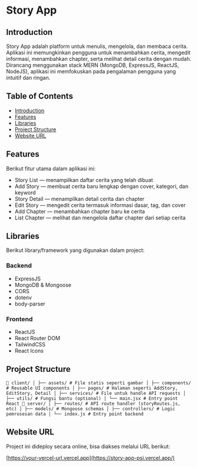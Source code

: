 # Story App

## <a name="introduction"></a> Introduction
Story App adalah platform untuk menulis, mengelola, dan membaca cerita. Aplikasi ini memungkinkan pengguna untuk menambahkan cerita, mengedit informasi, menambahkan chapter, serta melihat detail cerita dengan mudah. Dirancang menggunakan stack MERN (MongoDB, ExpressJS, ReactJS, NodeJS), aplikasi ini memfokuskan pada pengalaman pengguna yang intuitif dan ringan.

## Table of Contents

- [Introduction](#introduction)
- [Features](#features)
- [Libraries](#libraries)
- [Project Structure](#project-structures)
- [Website URL](#apk-link)

## <a name="features"></a> Features
Berikut fitur utama dalam aplikasi ini:

- Story List — menampilkan daftar cerita yang telah dibuat
- Add Story — membuat cerita baru lengkap dengan cover, kategori, dan keyword
- Story Detail — menampilkan detail cerita dan chapter
- Edit Story — mengedit cerita termasuk informasi dasar, tag, dan cover
- Add Chapter — menambahkan chapter baru ke cerita
- List Chapter — melihat dan mengelola daftar chapter dari setiap cerita

## <a name="libraries"></a> Libraries
Berikut library/framework yang digunakan dalam project:

### Backend
- ExpressJS
- MongoDB & Mongoose
- CORS
- dotenv
- body-parser

### Frontend
- ReactJS
- React Router DOM
- TailwindCSS
- React Icons

## <a name="project-structures"></a> Project Structure
``
📁 client/
│ ├── assets/ # File statis seperti gambar
│ ├── components/ # Reusable UI components
│ ├── pages/ # Halaman seperti AddStory, EditStory, Detail
│ ├── services/ # File untuk handle API requests
│ ├── utils/ # Fungsi bantu (optional)
│ └── main.jsx # Entry point React
📁 server/
│ ├── routes/ # API route handler (storyRoutes.js, etc)
│ ├── models/ # Mongoose schemas
│ ├── controllers/ # Logic pemrosesan data
│ └── index.js # Entry point backend
``

## <a name="apk-link"></a> Website URL
Project ini dideploy secara online, bisa diakses melalui URL berikut:

[https://your-vercel-url.vercel.app](https://story-app-psi.vercel.app/)
